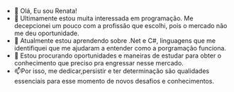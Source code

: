 - 👋 Olá, Eu sou Renata!
- 👀 Ultimamente estou muita interessada em programação. Me decepcionei um pouco com a profissão que escolhi, pois o mercado não me deu oportunidade.
- 🌱 Atualmente estou aprendendo sobre .Net e C#, linguagens que me identifiquei que me ajudaram a entender como a porgramação funciona.
- 💞️ Estou procurando oportunidades e maneiras de estudar para obter o conhecimento que preciso pra engressar nesse mercado.
- 📫Por isso, me dedicar,persistir e ter determinação são qualidades essenciais para esse momento de novos desafios e conhecimentos.

<!---
RehEDani/RehEDani is a ✨ special ✨ repository because its `README.md` (this file) appears on your GitHub profile.
You can click the Preview link to take a look at your changes.
--->
